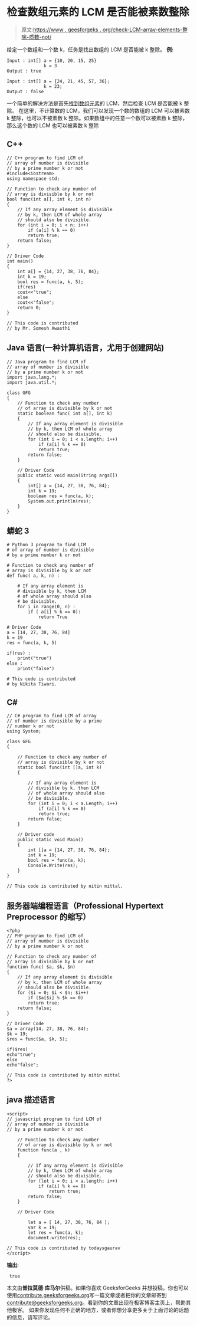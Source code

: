 # 检查数组元素的 LCM 是否能被素数整除

> 原文:[https://www . geesforgeks . org/check-LCM-array-elements-整除-质数-not/](https://www.geeksforgeeks.org/check-lcm-array-elements-divisible-prime-number-not/)

给定一个数组和一个数 k，任务是找出数组的 LCM 是否能被 k 整除。
**例:**

```
Input : int[] a = {10, 20, 15, 25}
              k = 3
Output : true

Input : int[] a = {24, 21, 45, 57, 36};
              k = 23;
Output : false
```

一个简单的解决方法是首先[找到数组元素](https://www.geeksforgeeks.org/lcm-of-given-array-elements/)的 LCM，然后检查 LCM 是否能被 k 整除。
在这里，不计算数的 LCM，我们可以发现一个数的数组的 LCM 可以被素数 k 整除，也可以不被素数 k 整除。如果数组中的任意一个数可以被素数 k 整除，那么这个数的 LCM 也可以被素数 k 整除

## C++

```
// C++ program to find LCM of
// array of number is divisible
// by a prime number k or not
#include<iostream>
using namespace std;

// Function to check any number of
// array is divisible by k or not
bool func(int a[], int k, int n)
{
    // If any array element is divisible
    // by k, then LCM of whole array
    // should also be divisible.
    for (int i = 0; i < n; i++)
        if (a[i] % k == 0)
        return true;
    return false;
}

// Driver Code
int main()
{
    int a[] = {14, 27, 38, 76, 84};
    int k = 19;
    bool res = func(a, k, 5);
    if(res)
    cout<<"true";
    else
    cout<<"false";
    return 0;
}

// This code is contributed
// by Mr. Somesh Awasthi
```

## Java 语言(一种计算机语言，尤用于创建网站)

```
// Java program to find LCM of
// array of number is divisible
// by a prime number k or not
import java.lang.*;
import java.util.*;

class GFG
{
    // Function to check any number
    // of array is divisible by k or not
    static boolean func( int a[], int k)
    {
        // If any array element is divisible
        // by k, then LCM of whole array
        // should also be divisible.
        for (int i = 0; i < a.length; i++)
            if (a[i] % k == 0)
            return true;
        return false;
    }

    // Driver Code
    public static void main(String args[])
    {
        int[] a = {14, 27, 38, 76, 84};
        int k = 19;
        boolean res = func(a, k);
        System.out.println(res);
    }
}
```

## 蟒蛇 3

```
# Python 3 program to find LCM
# of array of number is divisible
# by a prime number k or not

# Function to check any number of
# array is divisible by k or not
def func( a, k, n) :

    # If any array element is
    # divisible by k, then LCM
    # of whole array should also
    # be divisible.
    for i in range(0, n) :
        if ( a[i] % k == 0):
            return True

# Driver Code
a = [14, 27, 38, 76, 84]
k = 19
res = func(a, k, 5)

if(res) :
    print("true")
else :
    print("false")

# This code is contributed
# by Nikita Tiwari.
```

## C#

```
// C# program to find LCM of array
// of number is divisible by a prime
// number k or not
using System;

class GFG
{

    // Function to check any number of
    // array is divisible by k or not
    static bool func(int []a, int k)
    {

        // If any array element is
        // divisible by k, then LCM
        // of whole array should also
        // be divisible.
        for (int i = 0; i < a.Length; i++)
            if (a[i] % k == 0)
            return true;
        return false;
    }

    // Driver code
    public static void Main()
    {
        int []a = {14, 27, 38, 76, 84};
        int k = 19;
        bool res = func(a, k);
        Console.Write(res);
    }
}

// This code is contributed by nitin mittal.
```

## 服务器端编程语言（Professional Hypertext Preprocessor 的缩写）

```
<?php
// PHP program to find LCM of
// array of number is divisible
// by a prime number k or not

// Function to check any number of
// array is divisible by k or not
function func( $a, $k, $n)
{
    // If any array element is divisible
    // by k, then LCM of whole array
    // should also be divisible.
    for ($i = 0; $i < $n; $i++)
        if ($a[$i] % $k == 0)
        return true;
    return false;
}

// Driver Code
$a = array(14, 27, 38, 76, 84);
$k = 19;
$res = func($a, $k, 5);

if($res)
echo"true";
else
echo"false";

// This code is contributed by nitin mittal
?>
```

## java 描述语言

```
<script>
// javascript program to find LCM of
// array of number is divisible
// by a prime number k or not

    // Function to check any number
    // of array is divisible by k or not
    function func(a , k)
    {

        // If any array element is divisible
        // by k, then LCM of whole array
        // should also be divisible.
        for (let i = 0; i < a.length; i++)
            if (a[i] % k == 0)
                return true;
        return false;
    }

    // Driver Code

        let a = [ 14, 27, 38, 76, 84 ];
        var k = 19;
        let res = func(a, k);
        document.write(res);

// This code is contributed by todaysgaurav
</script>
```

**输出:**

```
 true
```

本文由**普拉莫德·库马尔**供稿。如果你喜欢 GeeksforGeeks 并想投稿，你也可以使用[contribute.geeksforgeeks.org](http://contribute.geeksforgeeks.org)写一篇文章或者把你的文章邮寄到 contribute@geeksforgeeks.org。看到你的文章出现在极客博客主页上，帮助其他极客。
如果你发现任何不正确的地方，或者你想分享更多关于上面讨论的话题的信息，请写评论。